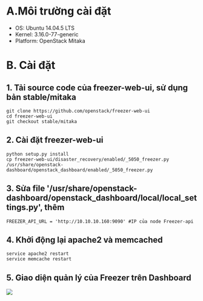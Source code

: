 # A.Môi trường cài đặt
 - OS: Ubuntu 14.04.5 LTS 
 - Kernel: 3.16.0-77-generic
 - Platform: OpenStack Mitaka

# B. Cài đặt
## 1. Tải source code của freezer-web-ui, sử dụng bản stable/mitaka
```
git clone https://github.com/openstack/freezer-web-ui
cd freezer-web-ui
git checkout stable/mitaka
```

## 2. Cài đặt freezer-web-ui
```
python setup.py install
cp freezer-web-ui/disaster_recovery/enabled/_5050_freezer.py  /usr/share/openstack-dashboard/openstack_dashboard/enabled/_5050_freezer.py
```

## 3. Sửa file '/usr/share/openstack-dashboard/openstack_dashboard/local/local_settings.py', thêm
```
FREEZER_API_URL = 'http://10.10.10.160:9090' #IP của node Freezer-api
```

## 4. Khởi động lại apache2 và memcached
```
service apache2 restart
service memcache restart
```

## 5. Giao diện quản lý của Freezer trên Dashboard
![](http://image.prntscr.com/image/0df9e3d29892491e86830c5e9192c9d8.png)